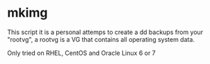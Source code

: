# mkimg

This script it is a personal attemps to create a dd backups from your "rootvg", a rootvg is a VG that contains all operating system data.

Only tried on RHEL, CentOS and Oracle Linux 6 or 7
